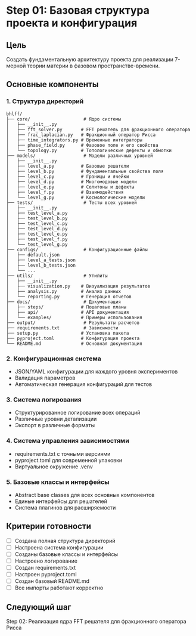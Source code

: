 # Step 01: Базовая структура проекта и конфигурация

## Цель
Создать фундаментальную архитектуру проекта для реализации 7-мерной теории материи в фазовом пространстве-времени.

## Основные компоненты

### 1. Структура директорий
```
bhlff/
├── core/                    # Ядро системы
│   ├── __init__.py
│   ├── fft_solver.py       # FFT решатель для фракционного оператора
│   ├── frac_laplacian.py   # Фракционный оператор Рисса
│   ├── time_integrators.py # Временные интеграторы
│   ├── phase_field.py      # Фазовое поле и его свойства
│   └── topology.py         # Топологические дефекты и обмотки
├── models/                  # Модели различных уровней
│   ├── __init__.py
│   ├── level_a.py          # Базовые решатели
│   ├── level_b.py          # Фундаментальные свойства поля
│   ├── level_c.py          # Границы и ячейки
│   ├── level_d.py          # Многомодовые модели
│   ├── level_e.py          # Солитоны и дефекты
│   ├── level_f.py          # Взаимодействия
│   └── level_g.py          # Космологические модели
├── tests/                   # Тесты всех уровней
│   ├── __init__.py
│   ├── test_level_a.py
│   ├── test_level_b.py
│   ├── test_level_c.py
│   ├── test_level_d.py
│   ├── test_level_e.py
│   ├── test_level_f.py
│   └── test_level_g.py
├── configs/                 # Конфигурационные файлы
│   ├── default.json
│   ├── level_a_tests.json
│   ├── level_b_tests.json
│   └── ...
├── utils/                   # Утилиты
│   ├── __init__.py
│   ├── visualization.py    # Визуализация результатов
│   ├── analysis.py         # Анализ данных
│   └── reporting.py        # Генерация отчетов
├── docs/                    # Документация
│   ├── steps/              # Пошаговые планы
│   ├── api/                # API документация
│   └── examples/           # Примеры использования
├── output/                  # Результаты расчетов
├── requirements.txt         # Зависимости
├── setup.py                # Установка пакета
├── pyproject.toml          # Конфигурация проекта
└── README.md               # Основная документация
```

### 2. Конфигурационная система
- JSON/YAML конфигурации для каждого уровня экспериментов
- Валидация параметров
- Автоматическая генерация конфигураций для тестов

### 3. Система логирования
- Структурированное логирование всех операций
- Различные уровни детализации
- Экспорт в различные форматы

### 4. Система управления зависимостями
- requirements.txt с точными версиями
- pyproject.toml для современной упаковки
- Виртуальное окружение .venv

### 5. Базовые классы и интерфейсы
- Abstract base classes для всех основных компонентов
- Единые интерфейсы для решателей
- Система плагинов для расширяемости

## Критерии готовности
- [ ] Создана полная структура директорий
- [ ] Настроена система конфигурации
- [ ] Созданы базовые классы и интерфейсы
- [ ] Настроено логирование
- [ ] Создан requirements.txt
- [ ] Настроен pyproject.toml
- [ ] Создан базовый README.md
- [ ] Все импорты работают корректно

## Следующий шаг
Step 02: Реализация ядра FFT решателя для фракционного оператора Рисса
